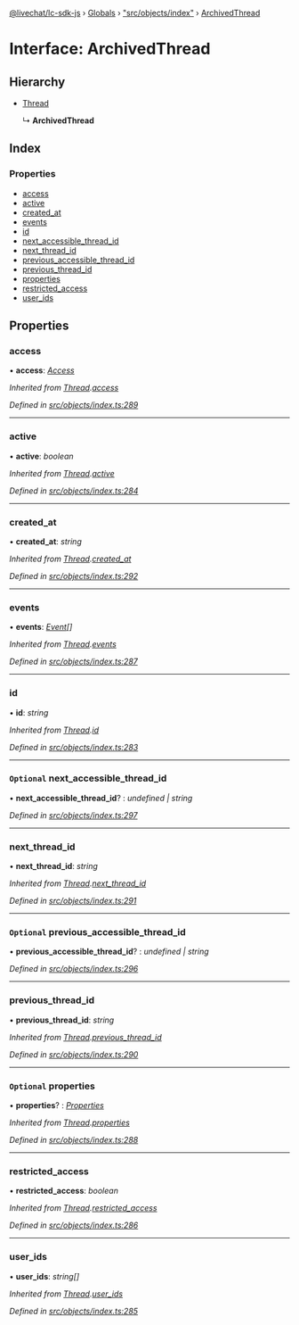 [@livechat/lc-sdk-js](../README.md) › [Globals](../globals.md) › ["src/objects/index"](../modules/_src_objects_index_.md) › [ArchivedThread](_src_objects_index_.archivedthread.md)

# Interface: ArchivedThread

## Hierarchy

* [Thread](_src_objects_index_.thread.md)

  ↳ **ArchivedThread**

## Index

### Properties

* [access](_src_objects_index_.archivedthread.md#access)
* [active](_src_objects_index_.archivedthread.md#active)
* [created_at](_src_objects_index_.archivedthread.md#created_at)
* [events](_src_objects_index_.archivedthread.md#events)
* [id](_src_objects_index_.archivedthread.md#id)
* [next_accessible_thread_id](_src_objects_index_.archivedthread.md#optional-next_accessible_thread_id)
* [next_thread_id](_src_objects_index_.archivedthread.md#next_thread_id)
* [previous_accessible_thread_id](_src_objects_index_.archivedthread.md#optional-previous_accessible_thread_id)
* [previous_thread_id](_src_objects_index_.archivedthread.md#previous_thread_id)
* [properties](_src_objects_index_.archivedthread.md#optional-properties)
* [restricted_access](_src_objects_index_.archivedthread.md#restricted_access)
* [user_ids](_src_objects_index_.archivedthread.md#user_ids)

## Properties

###  access

• **access**: *[Access](_src_objects_index_.access.md)*

*Inherited from [Thread](_src_objects_index_.thread.md).[access](_src_objects_index_.thread.md#access)*

*Defined in [src/objects/index.ts:289](https://github.com/livechat/lc-sdk-js/blob/228cb10/src/objects/index.ts#L289)*

___

###  active

• **active**: *boolean*

*Inherited from [Thread](_src_objects_index_.thread.md).[active](_src_objects_index_.thread.md#active)*

*Defined in [src/objects/index.ts:284](https://github.com/livechat/lc-sdk-js/blob/228cb10/src/objects/index.ts#L284)*

___

###  created_at

• **created_at**: *string*

*Inherited from [Thread](_src_objects_index_.thread.md).[created_at](_src_objects_index_.thread.md#created_at)*

*Defined in [src/objects/index.ts:292](https://github.com/livechat/lc-sdk-js/blob/228cb10/src/objects/index.ts#L292)*

___

###  events

• **events**: *[Event](../modules/_src_objects_index_.md#event)[]*

*Inherited from [Thread](_src_objects_index_.thread.md).[events](_src_objects_index_.thread.md#events)*

*Defined in [src/objects/index.ts:287](https://github.com/livechat/lc-sdk-js/blob/228cb10/src/objects/index.ts#L287)*

___

###  id

• **id**: *string*

*Inherited from [Thread](_src_objects_index_.thread.md).[id](_src_objects_index_.thread.md#id)*

*Defined in [src/objects/index.ts:283](https://github.com/livechat/lc-sdk-js/blob/228cb10/src/objects/index.ts#L283)*

___

### `Optional` next_accessible_thread_id

• **next_accessible_thread_id**? : *undefined | string*

*Defined in [src/objects/index.ts:297](https://github.com/livechat/lc-sdk-js/blob/228cb10/src/objects/index.ts#L297)*

___

###  next_thread_id

• **next_thread_id**: *string*

*Inherited from [Thread](_src_objects_index_.thread.md).[next_thread_id](_src_objects_index_.thread.md#next_thread_id)*

*Defined in [src/objects/index.ts:291](https://github.com/livechat/lc-sdk-js/blob/228cb10/src/objects/index.ts#L291)*

___

### `Optional` previous_accessible_thread_id

• **previous_accessible_thread_id**? : *undefined | string*

*Defined in [src/objects/index.ts:296](https://github.com/livechat/lc-sdk-js/blob/228cb10/src/objects/index.ts#L296)*

___

###  previous_thread_id

• **previous_thread_id**: *string*

*Inherited from [Thread](_src_objects_index_.thread.md).[previous_thread_id](_src_objects_index_.thread.md#previous_thread_id)*

*Defined in [src/objects/index.ts:290](https://github.com/livechat/lc-sdk-js/blob/228cb10/src/objects/index.ts#L290)*

___

### `Optional` properties

• **properties**? : *[Properties](_src_objects_index_.properties.md)*

*Inherited from [Thread](_src_objects_index_.thread.md).[properties](_src_objects_index_.thread.md#optional-properties)*

*Defined in [src/objects/index.ts:288](https://github.com/livechat/lc-sdk-js/blob/228cb10/src/objects/index.ts#L288)*

___

###  restricted_access

• **restricted_access**: *boolean*

*Inherited from [Thread](_src_objects_index_.thread.md).[restricted_access](_src_objects_index_.thread.md#restricted_access)*

*Defined in [src/objects/index.ts:286](https://github.com/livechat/lc-sdk-js/blob/228cb10/src/objects/index.ts#L286)*

___

###  user_ids

• **user_ids**: *string[]*

*Inherited from [Thread](_src_objects_index_.thread.md).[user_ids](_src_objects_index_.thread.md#user_ids)*

*Defined in [src/objects/index.ts:285](https://github.com/livechat/lc-sdk-js/blob/228cb10/src/objects/index.ts#L285)*

